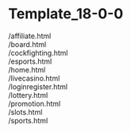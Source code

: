 # Template_18-0-0<br>
/affiliate.html <br>
/board.html <br>
/cockfighting.html <br>
/esports.html <br>
/home.html <br>
/livecasino.html <br>
/loginregister.html <br>
/lottery.html <br>
/promotion.html <br>
/slots.html <br>
/sports.html <br>
